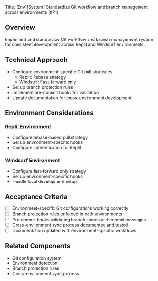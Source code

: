 Title: [Env][System] Standardize Git workflow and branch management across environments (#P1)

## Overview
Implement and standardize Git workflow and branch management system for consistent development across Replit and Windsurf environments.

## Technical Approach
- Configure environment-specific Git pull strategies
  - Replit: Rebase strategy
  - Windsurf: Fast-forward only
- Set up branch protection rules
- Implement pre-commit hooks for validation
- Update documentation for cross-environment development

## Environment Considerations
### Replit Environment
- Configure rebase-based pull strategy
- Set up environment-specific hooks
- Configure authentication for Replit

### Windsurf Environment
- Configure fast-forward only strategy
- Set up environment-specific hooks
- Handle local development setup

## Acceptance Criteria
- [ ] Environment-specific Git configurations working correctly
- [ ] Branch protection rules enforced in both environments
- [ ] Pre-commit hooks validating branch names and commit messages
- [ ] Cross-environment sync process documented and tested
- [ ] Documentation updated with environment-specific workflows

## Related Components
- Git configuration system
- Environment detection
- Branch protection rules
- Cross-environment sync process